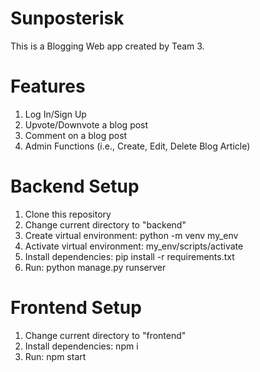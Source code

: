 # Sunposterisk
This is a Blogging Web app created by Team 3.

# Features
1. Log In/Sign Up
2. Upvote/Downvote a blog post
3. Comment on a blog post
4. Admin Functions (i.e., Create, Edit, Delete Blog Article)

# Backend Setup
1. Clone this repository
2. Change current directory to "backend"
3. Create virtual environment: python -m venv my_env
4. Activate virtual environment: my_env/scripts/activate
5. Install dependencies: pip install -r requirements.txt
6. Run: python manage.py runserver

# Frontend Setup
1. Change current directory to "frontend"
2. Install dependencies: npm i
3. Run: npm start
